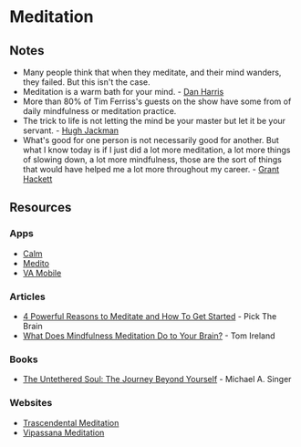 # Meditation

## Notes

* Many people think that when they meditate, and their mind wanders, they failed. But this isn't the case.
* Meditation is a warm bath for your mind. - [Dan Harris](https://twitter.com/danbharris)
* More than 80% of Tim Ferriss's guests on the show have some from of daily mindfulness or meditation practice.
* The trick to life is not letting the mind be your master but let it be your servant. - [Hugh Jackman](https://twitter.com/realhughjackman)
* What's good for one person is not necessarily good for another. But what I know today is if I just did a lot more meditation, a lot more things of slowing down, a lot more mindfulness, those are the sort of things that would have helped me a lot more throughout my career. - [Grant Hackett](https://www.wikiwand.com/en/Grant\_Hackett)

## Resources

### Apps

* [Calm](https://www.calm.com/)
* [Medito](https://play.google.com/store/apps/details?id=meditofoundation.medito)
* [VA Mobile](https://mobile.va.gov/appstore/mental-health)

### Articles

* [4 Powerful Reasons to Meditate and How To Get Started](https://www.pickthebrain.com/4-reasons-you-should-meditate-and-how-to-get-started/) - Pick The Brain
* [What Does Mindfulness Meditation Do to Your Brain?](https://blogs.scientificamerican.com/guest-blog/what-does-mindfulness-meditation-do-to-your-brain/) - Tom Ireland

### Books

* [The Untethered Soul: The Journey Beyond Yourself](https://smile.amazon.co.uk/dp/1572245379) - Michael A. Singer

### Websites

* [Trascendental Meditation](https://www.tm.org/)
* [Vipassana Meditation](https://www.dhamma.org/en/about/vipassana)

